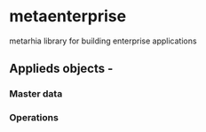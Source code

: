 # metaenterprise
metarhia library for building enterprise applications

## Applieds objects -

### Master data

### Operations

